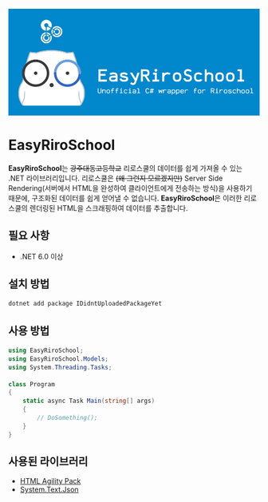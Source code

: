 ﻿![banner](https://github.com/Cocoa2219/EasyRiroSchool/blob/master/docs/banner.png)

# EasyRiroSchool

**EasyRiroSchool**는 ~~광주대동고등학교~~ 리로스쿨의 데이터를 쉽게 가져올 수 있는 .NET 라이브러리입니다. 리로스쿨은 ~~(왜 그런지 모르겠지만)~~ Server Side Rendering(서버에서 HTML을 완성하여 클라이언트에게 전송하는 방식)을 사용하기 때문에, 구조화된 데이터를 쉽게 얻어낼 수 없습니다. **EasyRiroSchool**은 이러한 리로스쿨의 렌더링된 HTML을 스크래핑하여 데이터를 추출합니다.

## 필요 사항
- .NET 6.0 이상

## 설치 방법
```bash
dotnet add package IDidntUploadedPackageYet
```
## 사용 방법
```csharp
using EasyRiroSchool;
using EasyRiroSchool.Models;
using System.Threading.Tasks;
    
class Program
{
    static async Task Main(string[] args)
    {
        // DoSomething();
    }
}
```

## 사용된 라이브러리
- [HTML Agility Pack](https://html-agility-pack.net/)
- [System.Text.Json](https://learn.microsoft.com/dotnet/api/system.text.json)